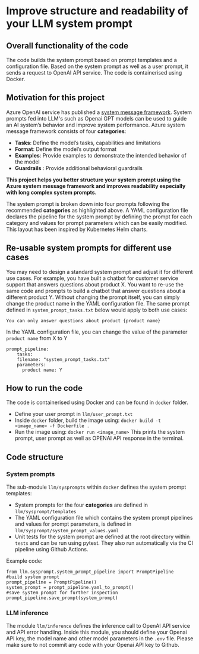 # Improve structure and readability of your LLM system prompt

## Overall functionality of the code

The code builds the system prompt based on prompt templates and a configuration file.
Based on the system prompt as well as a user prompt, it sends a request to OpenAI API service. The code is containerised using Docker.

## Motivation for this project
Azure OpenAI service has published a [system message framework](https://learn.microsoft.com/en-us/azure/ai-services/openai/concepts/system-message). System prompts fed into LLM's such as Openai GPT models can be used to guide an AI system’s behavior and improve system performance. Azure system message framework consists of four **categories**:
- **Tasks**: Define the model’s tasks, capabilities and limitations
- **Format**: Define the model’s output format
- **Examples**: Provide examples to demonstrate the intended behavior of the model
- **Guardrails**    : Provide additional behavioral guardrails  

**This project helps you better structure your system prompt using the Azure system message framework and improves readability especially with long complex system prompts.**

The system prompt is broken down into four prompts following the recommended **categories** as highlighted above. A YAML configuration file declares the pipeline for the system prompt by defining the prompt for each category and values for prompt parameters which can be easily modified. This layout has been inspired by Kubernetes Helm charts.

## Re-usable system prompts for different use cases
You may need to design a standard system prompt and adjust it for different use cases.
For example, you have built a chatbot for customer service support that answers questions about product X. You want to re-use the same code and prompts to build a chatbot that answer questions about a different product Y.
Without changing the prompt itself, you can simply change the product name in the YAML configuration file.
The same prompt defined in `system_prompt_tasks.txt` below would apply to both use cases:
```
You can only answer questions about product {product name}
```

In the YAML configuration file, you can change the value of the parameter `product name` from X to Y
```
prompt_pipeline:
    tasks: 
    filename: "system_prompt_tasks.txt"
    parameters:
      product name: Y
```

## How to run the code

The code is containerised using Docker and can be found in `docker` folder. 

- Define your user prompt in `llm/user_prompt.txt`
- Inside `docker` folder, build the image using:
``` docker build -t <image_name> -f Dockerfile . ```
- Run the image using: ```docker run <image_name>```
  This prints the system prompt, user prompt as well as OPENAI API response in the terminal.

## Code structure

### System prompts

The sub-module `llm/sysprompts` within `docker` defines the system prompt templates:

- System prompts for the four **categories** are defined in `llm/sysprompt/templates`
- The YAML configuration file which contains the system prompt pipelines and values for prompt parameters, is defined in `llm/sysprompt/system_prompt_values.yaml`
- Unit tests for the system prompt are defined at the root directory within `tests` and can be run using pytest. They also run automatically via the CI pipeline using Github Actions.

Example code:
```
from llm.sysprompt.system_prompt_pipeline import PromptPipeline
#build system prompt
prompt_pipeline = PromptPipeline()
system_prompt = prompt_pipeline.yaml_to_prompt()
#save system prompt for further inspection
prompt_pipeline.save_prompt(system_prompt)
```

### LLM inference

The module `llm/inference` defines the inference call to OpenAI API service and API error handling.
Inside this module, you should define your Openai API key, the model name and other model parameters in the `.env` file.
Please make sure to not commit any code with your Openai API key to Github.

